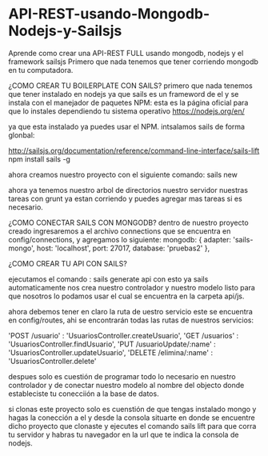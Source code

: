 # API-REST-usando-Mongodb-Nodejs-y-Sailsjs
Aprende como crear una API-REST FULL usando mongodb, nodejs y el framework sailsjs
Primero que nada tenemos que tener corriendo mongodb en tu computadora.

¿COMO CREAR TU BOILERPLATE CON SAILS?
  primero que nada tenemos que tener instalado en nodejs ya que sails es un frameword de el y se instala con el manejador de paquetes NPM:
  esta es la página oficial para que lo instales dependiendo tu sistema operativo
  https://nodejs.org/en/
  
  ya que esta instalado ya puedes usar el NPM.
  intsalamos sails de forma glonbal:
  
  http://sailsjs.org/documentation/reference/command-line-interface/sails-lift
  npm install sails -g
  
  ahora creamos nuestro proyecto con el siguiente comando:
  sails new <appName>
  
  ahora ya tenemos nuestro arbol de directorios nuestro servidor nuestras tareas con grunt ya estan corriendo y puedes agregar mas tareas si es necesario.
  
  ¿COMO CONECTAR SAILS CON MONGODB?
  dentro de nuestro proyecto creado ingresaremos a el archivo connections que se encuentra en config/connections, y agregamos lo siguiente:
  mongodb: {
    adapter: 'sails-mongo',
    host: 'localhost',
    port: 27017,
     database: 'pruebas2'
  },
  
  ¿COMO CREAR TU API CON SAILS?
  
  ejecutamos el comando :
  sails generate api <NombreApi>
  con esto ya sails automaticamente nos crea nuestro controlador y nuestro modelo listo para que nosotros lo podamos usar el cual se encuentra en la carpeta  api/js.
  
  ahora debemos tener en claro la ruta de uestro servicio este se encuentra en config/routes, ahi se encontrarán todas las rutas de nuestros servicios:
  
  'POST /usuario' : 'UsuariosController.createUsuario',
  'GET /usuarios' : 'UsuariosController.findUsuario',
  'PUT /usuarioUpdate/:name' : 'UsuariosController.updateUsuario',
  'DELETE /elimina/:name' : 'UsuariosController.delete'
  
  despues solo es cuestión de programar todo lo necesario en nuestro controlador y de conectar nuestro modelo al nombre del objecto donde estableciste tu conecciión a la base de datos.
  
  si clonas este proyecto solo es cuenstión de que tengas instalado mongo y hagas la conección a el y desde la consola situarte en donde se encuentre dicho proyecto que clonaste y ejecutes el comando sails lift para que corra tu servidor y habras tu navegador en la url que te indica la consola de nodejs.
  
  
  
  
  
  
  
  
  
